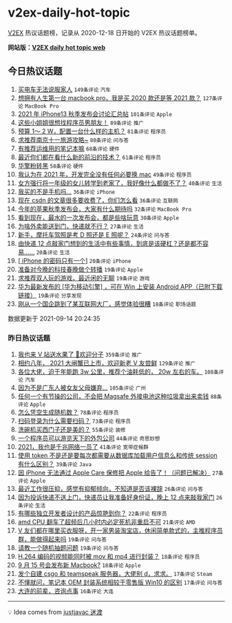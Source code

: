 # v2ex-daily-hot-topic

[V2EX](https://www.v2ex.com/) 热议话题榜，记录从 2020-12-18 日开始的 V2EX 热议话题榜单。

**网站版：[V2EX daily hot topic web](https://boojack.github.io/v2ex-daily-hot-topic-web/)**

## 今日热议话题

<!-- TODAY BEGIN -->

1. [买电车无法说服家人](https://www.v2ex.com/t/801685) `149条评论` `汽车`
1. [想拥有人生第一台 macbook pro，我是买 2020 款还是等 2021 款？](https://www.v2ex.com/t/801689) `127条评论` `MacBook Pro`
1. [2021 年 iPhone13 秋季发布会讨论汇总帖](https://www.v2ex.com/t/801665) `101条评论` `Apple`
1. [这些小姐姐很想找程序员男朋友！](https://www.v2ex.com/t/801744) `89条评论` `推广`
1. [预算 1～ 2 W，配置一台什么样的主机？](https://www.v2ex.com/t/801675) `81条评论` `程序员`
1. [求推荐南京十一旅游攻略~](https://www.v2ex.com/t/801666) `80条评论` `问与答`
1. [有推荐运维用的笔记本嘛](https://www.v2ex.com/t/801676) `68条评论` `硬件`
1. [最近你们都在看什么新的前沿的技术？](https://www.v2ex.com/t/801721) `61条评论` `程序员`
1. [华擎粉转黑](https://www.v2ex.com/t/801680) `58条评论` `硬件`
1. [我认为在 2021 年，开发完全没有任何必要换 mac](https://www.v2ex.com/t/801734) `49条评论` `程序员`
1. [女方强行将一年级的女儿转学到老家了，我好像什么都做不了？](https://www.v2ex.com/t/801773) `40条评论` `生活`
1. [我买的不是手机吗…](https://www.v2ex.com/t/801877) `36条评论` `iPhone`
1. [现在 csdn 的文章很多要收费了，你们怎么看](https://www.v2ex.com/t/801808) `36条评论` `互联网`
1. [今年的苹果秋季发布会，大家有什么期待吗](https://www.v2ex.com/t/801847) `32条评论` `MacBook Pro`
1. [看到现在，最水的一次发布会，都是些啥玩意](https://www.v2ex.com/t/801876) `30条评论` `Apple`
1. [为啥外卖能送到门，快递就不行？](https://www.v2ex.com/t/801841) `27条评论` `生活`
1. [新手，摩托车驾照是考 D 照还是 E 照呢？](https://www.v2ex.com/t/801720) `24条评论` `问与答`
1. [由快递 12 点敲家门想到的生活中有些事情，到底是该硬杠？还是都不容易……](https://www.v2ex.com/t/801794) `20条评论` `生活`
1. [[ iPhone 的密码只有一个]](https://www.v2ex.com/t/801737) `20条评论` `iPhone`
1. [准备对今晚的科技春晚做个转播](https://www.v2ex.com/t/801836) `19条评论` `Apple`
1. [求推荐双人玩的游戏，最近闲的无聊](https://www.v2ex.com/t/801688) `19条评论` `游戏`
1. [华为最新发布的 [华为移动引擎] ，可在 Win 上安装 Android APP（已附下载链接）](https://www.v2ex.com/t/801663) `19条评论` `分享发现`
1. [刚从一个国企跳到了某互联网大厂，感觉体验很糟](https://www.v2ex.com/t/801837) `18条评论` `职场话题`

数据更新于 2021-09-14 20:24:35

<!-- TODAY END -->

### 昨日热议话题

<!-- YESTERDAY BEGIN -->

1. [我也来 V 站送水果了 👏欢迎分子](https://www.v2ex.com/t/801496) `359条评论` `推广`
1. [相约八年， 2021 大闸蟹已上市，欢迎新老 V 友尝鲜](https://www.v2ex.com/t/801452) `129条评论` `推广`
1. [各位大佬，迫于年能跑 3w 公里，推荐个油耗低的， 20w 左右的车。](https://www.v2ex.com/t/801513) `108条评论` `汽车`
1. [因为不是广东人被女友父母嫌弃...](https://www.v2ex.com/t/801558) `105条评论` `广州`
1. [任何一个有节操的公司，不会把 Magsafe 外接电池这种垃圾拿出来卖钱](https://www.v2ex.com/t/801510) `88条评论` `Apple`
1. [怎么凭空生成随机数？](https://www.v2ex.com/t/801532) `78条评论` `程序员`
1. [扫码登录为什么需要扫码？](https://www.v2ex.com/t/801479) `73条评论` `程序员`
1. [洗碗机买西门子还是美的？](https://www.v2ex.com/t/801556) `55条评论` `装修`
1. [一个程序员可以游览天下的外包公司](https://www.v2ex.com/t/801484) `44条评论` `奇思妙想`
1. [2021，我也是千兆网络一员了](https://www.v2ex.com/t/801538) `41条评论` `宽带症候群`
1. [使用 token 不是还是要每次都需要从数据库加载用户信息么和传统 session 有什么区别？](https://www.v2ex.com/t/801448) `39条评论` `Java`
1. [因 iPhone 无法通过 Apple Care 保修把 Apple 给告了！（问题已解决）](https://www.v2ex.com/t/801625) `27条评论` `Apple`
1. [最近工作很压抑，感觉有抑郁倾向，不知道是否该裸辞](https://www.v2ex.com/t/801617) `26条评论` `问与答`
1. [因为投诉快递不送上门，快递员让我准备好身份证，晚上 12 点来敲我家门](https://www.v2ex.com/t/801603) `26条评论` `生活`
1. [有哪些独立开发者设计的产品惊艳到你？](https://www.v2ex.com/t/801551) `22条评论` `程序员`
1. [amd CPU 翻车了超频后几小时内必定死机非重启不可](https://www.v2ex.com/t/801596) `21条评论` `AMD`
1. [V 友们都在哪里买衣服呀，开一家男装淘宝店，休闲简单款式的，主推程序员群，能做得起来吗](https://www.v2ex.com/t/801495) `19条评论` `问与答`
1. [请教一个随机抽题问题](https://www.v2ex.com/t/801454) `19条评论` `问与答`
1. [H.264 编码的视频能同时被 mov 和 mp4 进行封装？](https://www.v2ex.com/t/801517) `18条评论` `程序员`
1. [9 月 15 号会发布新 Macbook?](https://www.v2ex.com/t/801449) `18条评论` `Apple`
1. [发个自建 csgo 和 teamspeak 服务器，大佬别 d，求求。](https://www.v2ex.com/t/801562) `17条评论` `Steam`
1. [不懂就问，笔记本 OEM 封装系统相较于零售版 Win10 的区别](https://www.v2ex.com/t/801520) `17条评论` `问与答`
1. [大连的前辈，咨询点事](https://www.v2ex.com/t/801455) `16条评论` `大连`

<!-- YESTERDAY END -->

---

💡 Idea comes from [justjavac 迷渡](https://github.com/justjavac/)
